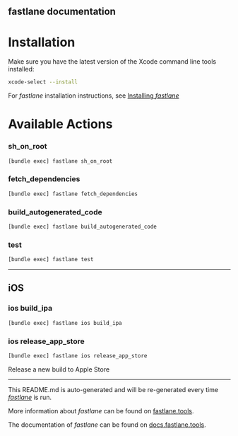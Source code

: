 fastlane documentation
----

# Installation

Make sure you have the latest version of the Xcode command line tools installed:

```sh
xcode-select --install
```

For _fastlane_ installation instructions, see [Installing _fastlane_](https://docs.fastlane.tools/#installing-fastlane)

# Available Actions

### sh_on_root

```sh
[bundle exec] fastlane sh_on_root
```



### fetch_dependencies

```sh
[bundle exec] fastlane fetch_dependencies
```



### build_autogenerated_code

```sh
[bundle exec] fastlane build_autogenerated_code
```



### test

```sh
[bundle exec] fastlane test
```



----


## iOS

### ios build_ipa

```sh
[bundle exec] fastlane ios build_ipa
```



### ios release_app_store

```sh
[bundle exec] fastlane ios release_app_store
```

Release a new build to Apple Store

----

This README.md is auto-generated and will be re-generated every time [_fastlane_](https://fastlane.tools) is run.

More information about _fastlane_ can be found on [fastlane.tools](https://fastlane.tools).

The documentation of _fastlane_ can be found on [docs.fastlane.tools](https://docs.fastlane.tools).
